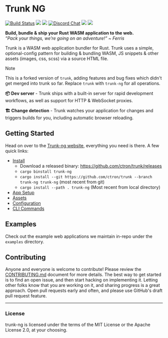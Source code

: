 # Trunk NG

[![Build Status](https://github.com/ctron/trunk/actions/workflows/ci.yaml/badge.svg?branch=trunk-ng)](https://github.com/ctron/trunk/actions)
[![](https://img.shields.io/crates/v/trunk-ng.svg?color=brightgreen&style=flat-square)](https://crates.io/crates/trunk-ng)
![](https://img.shields.io/badge/license-MIT%2FApache--2.0-blue?style=flat-square)
[![Discord Chat](https://img.shields.io/discord/793890238267260958?logo=discord&style=flat-square)](https://discord.gg/JEPdBujTDr)
![](https://img.shields.io/crates/d/trunk-ng?label=downloads%20%28crates.io%29&style=flat-square)
![](https://img.shields.io/github/downloads/ctron/trunk/total?label=downloads%20%28GH%29&style=flat-square)

**Build, bundle & ship your Rust WASM application to the web.**
<br/>
*”Pack your things, we’re going on an adventure!” ~ Ferris*

Trunk is a WASM web application bundler for Rust. Trunk uses a simple, optional-config pattern for building & bundling WASM, JS snippets & other assets (images, css, scss) via a source HTML file.

> [!NOTE]
> This is a forked version of `trunk`, adding features and bug fixes which didn't get merged into trunk so far.
Replace `trunk` with `trunk-ng` for all operations.

**📦 Dev server** - Trunk ships with a built-in server for rapid development workflows, as well as support for HTTP & WebSocket proxies.

**🏗 Change detection** - Trunk watches your application for changes and triggers builds for you, including automatic browser reloading.

## Getting Started

Head on over to the [Trunk-ng website](https://ctron.github.io/trunk/), everything you need is there. A few quick links:

- [Install](https://ctron.github.io/trunk/#install)
  - Download a released binary: https://github.com/ctron/trunk/releases
  - `cargo binstall trunk-ng`
  - `cargo install --git https://github.com/ctron/trunk --branch trunk-ng trunk-ng` (most recent from git)
  - `cargo install --path . trunk-ng` (Most recent from local directory)
- [App Setup](https://ctron.github.io/trunk/#app-setup)
- [Assets](https://ctron.github.io/trunk//assets/)
- [Configuration](https://ctron.github.io/trunk//configuration/)
- [CLI Commands](https://ctron.github.io/trunk//commands/)

## Examples

Check out the example web applications we maintain in-repo under the `examples` directory.

## Contributing

Anyone and everyone is welcome to contribute! Please review the [CONTRIBUTING.md](./CONTRIBUTING.md) document for more details. The best way to get started is to find an open issue, and then start hacking on implementing it. Letting other folks know that you are working on it, and sharing progress is a great approach. Open pull requests early and often, and please use GitHub's draft pull request feature.

---

### License

trunk-ng is licensed under the terms of the MIT License or the Apache License 2.0, at your choosing.

